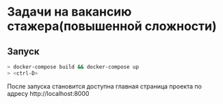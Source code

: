 # Задачи на вакансию стажера(повышенной сложности)

## Запуск
```bash
> docker-compose build && docker-compose up
> <ctrl-D>
```
После запуска становится доступна главная страница проекта по адресу http://localhost:8000


